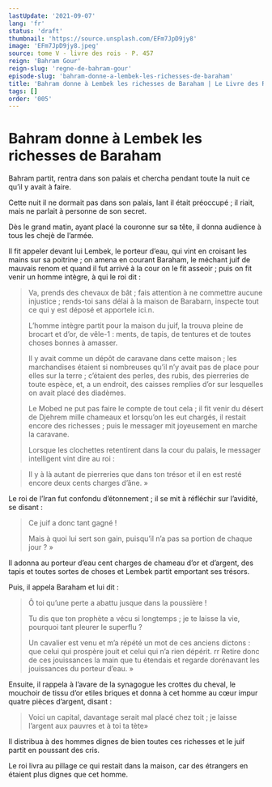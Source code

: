 ```yaml
---
lastUpdate: '2021-09-07'
lang: 'fr'
status: 'draft'
thumbnail: 'https://source.unsplash.com/EFm7JpD9jy8'
image: 'EFm7JpD9jy8.jpeg'
source: tome V - livre des rois - P. 457
reign: 'Bahram Gour'
reign-slug: 'regne-de-bahram-gour'
episode-slug: 'bahram-donne-a-lembek-les-richesses-de-baraham'
title: 'Bahram donne à Lembek les richesses de Baraham | Le Livre des Rois | Shâhnâmeh'
tags: []
order: '005'
---
```


<!-- LTeX: language=fr -->

# Bahram donne à Lembek les richesses de Baraham

Bahram partit, rentra dans son palais et chercha pendant toute la nuit ce qu’il y avait à faire.

Cette nuit il ne dormait pas dans son palais, lant il était préoccupé ; il riait, mais ne parlait à personne de son secret.

Dès le grand matin, ayant placé la couronne sur sa tête, il donna audience à tous les chejè
de l’armée.

Il fit appeler devant lui Lembek, le porteur d’eau, qui vint en croisant les mains sur sa poitrine ; on amena en courant Baraham, le méchant juif de mauvais renom et quand il fut arrivé à la cour on le fit asseoir ; puis on fit venir un homme intègre, à qui le roi dit :

> Va, prends des chevaux de bât ; fais attention à ne commettre aucune injustice ; rends-toi sans délai à la maison de Barabarn, inspecte tout ce qui y est déposé et apportele ici.n.
>
> L’homme intègre partit pour la maison du juif, la trouva pleine de brocart et d’or, de vêle-1 : ments, de tapis, de tentures et de toutes choses bonnes à amasser.
>
> Il y avait comme un dépôt de caravane dans cette maison ; les marchandises étaient si nombreuses qu’il n’y avait pas de place pour elles sur la terre ; c’étaient des perles, des rubis, des pierreries de toute espèce, et, a un endroit, des caisses remplies d’or sur lesquelles on avait placé des diadèmes.
>
> Le Mobed ne put pas faire le compte de tout cela ; il fit venir du désert de Djehrem mille chameaux et lorsqu’on les eut chargés, il restait encore des richesses ; puis le messager mit joyeusement en marche la caravane.
>
> Lorsque les clochettes retentirent dans la cour du palais, le messager intelligent vint dire au roi :

> Il y à là autant de pierreries que dans ton trésor et il en est resté encore deux cents charges d’âne. »

Le roi de l’Iran fut confondu d’étonnement ; il se mit à réfléchir sur l’avidité, se disant :

> Ce juif a donc tant gagné !
>
> Mais à quoi lui sert son gain, puisqu’il n’a pas sa portion de chaque jour ? »

Il adonna au porteur d’eau cent charges de chameau d’or et d’argent, des tapis et toutes sortes de choses et Lembek partit emportant ses trésors.

Puis, il appela Baraham et lui dit :

> Ô toi qu’une perte a abattu jusque dans la poussière !
>
> Tu dis que ton prophète a vécu si longtemps ; je te laisse la vie, pourquoi tant pleurer le superflu ?
>
> Un cavalier est venu et m’a répété un mot de ces anciens dictons : que celui qui prospère jouit et celui qui n’a rien dépérit. rr Retire donc de ces jouissances la main que tu étendais et regarde dorénavant les jouissances du porteur d’eau. »

Ensuite, il rappela à l’avare de la synagogue les crottes du cheval, le mouchoir de tissu d’or etiles briques et donna à cet homme au cœur impur quatre pièces d’argent, disant :

> Voici un capital, davantage serait mal placé chez toit ; je laisse l’argent aux pauvres et à toi ta tète»

Il distribua à des hommes dignes de bien toutes ces richesses et le juif partit en poussant des cris.

Le roi livra au pillage ce qui restait dans la maison, car des étrangers en étaient plus dignes que cet homme.
